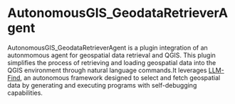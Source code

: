 # AutonomousGIS_GeodataRetrieverAgent


AutonomousGIS_GeodataRetrieverAgent is a plugin integration of an autonmomous agent for geospatial data retrieval and QGIS. This plugin simplifies the process of retrieving and loading geospatial data into the QGIS environment through natural language commands.It leverages [LLM-Find](https://github.com/gladcolor/LLM-Find), an autonomous framework designed to select and fetch geospatial data by generating and executing programs with self-debugging capabilities.
